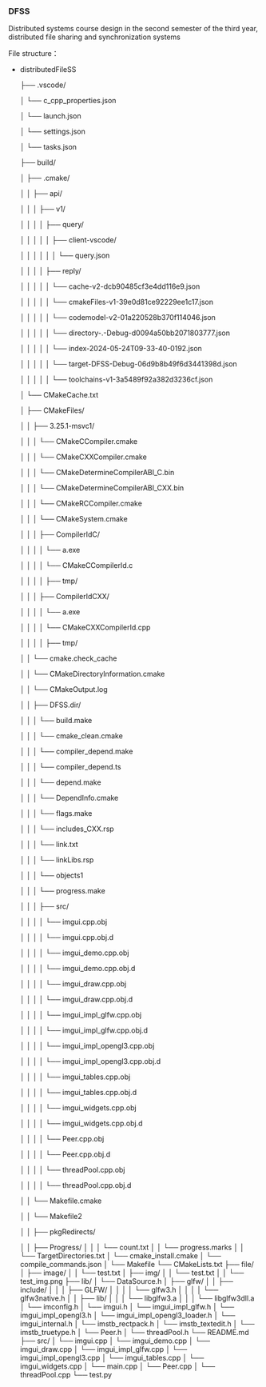 ### DFSS


Distributed systems course design in the second semester of the third year, distributed file sharing and synchronization systems

File structure：
- distributedFileSS

  ├── .vscode/

  │   └── c_cpp_properties.json

  │   └── launch.json

  │   └── settings.json

  │   └── tasks.json

  ├── build/

  │   ├── .cmake/

  │   │   ├── api/

  │   │   │   ├── v1/

  │   │   │   │   ├── query/

  │   │   │   │   │   ├── client-vscode/

  │   │   │   │   │   │   └── query.json

  │   │   │   │   ├── reply/

  │   │   │   │   │   └── cache-v2-dcb90485cf3e4dd116e9.json

  │   │   │   │   │   └── cmakeFiles-v1-39e0d81ce92229ee1c17.json

  │   │   │   │   │   └── codemodel-v2-01a220528b370f114046.json

  │   │   │   │   │   └── directory-.-Debug-d0094a50bb2071803777.json

  │   │   │   │   │   └── index-2024-05-24T09-33-40-0192.json

  │   │   │   │   │   └── target-DFSS-Debug-06d9b8b49f6d3441398d.json

  │   │   │   │   │   └── toolchains-v1-3a5489f92a382d3236cf.json

  │   └── CMakeCache.txt

  │   ├── CMakeFiles/

  │   │   ├── 3.25.1-msvc1/

  │   │   │   └── CMakeCCompiler.cmake

  │   │   │   └── CMakeCXXCompiler.cmake

  │   │   │   └── CMakeDetermineCompilerABI_C.bin

  │   │   │   └── CMakeDetermineCompilerABI_CXX.bin

  │   │   │   └── CMakeRCCompiler.cmake

  │   │   │   └── CMakeSystem.cmake

  │   │   │   ├── CompilerIdC/

  │   │   │   │   └── a.exe

  │   │   │   │   └── CMakeCCompilerId.c

  │   │   │   │   ├── tmp/

  │   │   │   ├── CompilerIdCXX/

  │   │   │   │   └── a.exe

  │   │   │   │   └── CMakeCXXCompilerId.cpp

  │   │   │   │   ├── tmp/

  │   │   └── cmake.check_cache

  │   │   └── CMakeDirectoryInformation.cmake

  │   │   └── CMakeOutput.log

  │   │   ├── DFSS.dir/

  │   │   │   └── build.make

  │   │   │   └── cmake_clean.cmake

  │   │   │   └── compiler_depend.make

  │   │   │   └── compiler_depend.ts

  │   │   │   └── depend.make

  │   │   │   └── DependInfo.cmake

  │   │   │   └── flags.make

  │   │   │   └── includes_CXX.rsp

  │   │   │   └── link.txt

  │   │   │   └── linkLibs.rsp

  │   │   │   └── objects1

  │   │   │   └── progress.make

  │   │   │   ├── src/

  │   │   │   │   └── imgui.cpp.obj

  │   │   │   │   └── imgui.cpp.obj.d

  │   │   │   │   └── imgui_demo.cpp.obj

  │   │   │   │   └── imgui_demo.cpp.obj.d

  │   │   │   │   └── imgui_draw.cpp.obj

  │   │   │   │   └── imgui_draw.cpp.obj.d

  │   │   │   │   └── imgui_impl_glfw.cpp.obj

  │   │   │   │   └── imgui_impl_glfw.cpp.obj.d

  │   │   │   │   └── imgui_impl_opengl3.cpp.obj

  │   │   │   │   └── imgui_impl_opengl3.cpp.obj.d

  │   │   │   │   └── imgui_tables.cpp.obj

  │   │   │   │   └── imgui_tables.cpp.obj.d

  │   │   │   │   └── imgui_widgets.cpp.obj

  │   │   │   │   └── imgui_widgets.cpp.obj.d

  │   │   │   │   └── Peer.cpp.obj

  │   │   │   │   └── Peer.cpp.obj.d

  │   │   │   │   └── threadPool.cpp.obj

  │   │   │   │   └── threadPool.cpp.obj.d

  │   │   └── Makefile.cmake

  │   │   └── Makefile2
  
  │   │   ├── pkgRedirects/

  │   │   ├── Progress/
  │   │   │   └── count.txt
  │   │   └── progress.marks
  │   │   └── TargetDirectories.txt
  │   └── cmake_install.cmake
  │   └── compile_commands.json
  │   └── Makefile
  └── CMakeLists.txt
  ├── file/
  │   ├── image/
  │   │   └── test.txt
  │   ├── img/
  │   │   └── test.txt
  │   │   └── test_img.png
  ├── lib/
  │   └── DataSource.h
  │   ├── glfw/
  │   │   ├── include/
  │   │   │   ├── GLFW/
  │   │   │   │   └── glfw3.h
  │   │   │   │   └── glfw3native.h
  │   │   ├── lib/
  │   │   │   └── libglfw3.a
  │   │   │   └── libglfw3dll.a
  │   └── imconfig.h
  │   └── imgui.h
  │   └── imgui_impl_glfw.h
  │   └── imgui_impl_opengl3.h
  │   └── imgui_impl_opengl3_loader.h
  │   └── imgui_internal.h
  │   └── imstb_rectpack.h
  │   └── imstb_textedit.h
  │   └── imstb_truetype.h
  │   └── Peer.h
  │   └── threadPool.h
  └── README.md
  ├── src/
  │   └── imgui.cpp
  │   └── imgui_demo.cpp
  │   └── imgui_draw.cpp
  │   └── imgui_impl_glfw.cpp
  │   └── imgui_impl_opengl3.cpp
  │   └── imgui_tables.cpp
  │   └── imgui_widgets.cpp
  │   └── main.cpp
  │   └── Peer.cpp
  │   └── threadPool.cpp
  └── test.py
